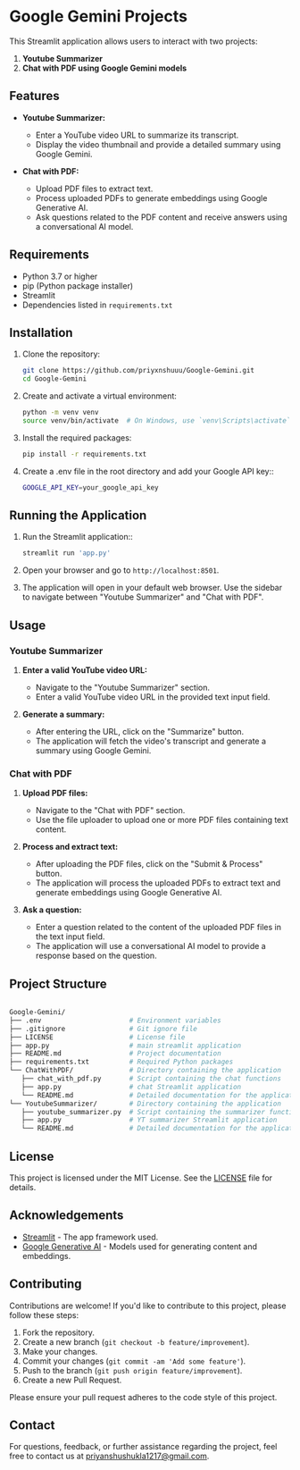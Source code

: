 # Google Gemini Projects

This Streamlit application allows users to interact with two projects:

1. **Youtube Summarizer**
2. **Chat with PDF using Google Gemini models**


## Features

- **Youtube Summarizer:**
  - Enter a YouTube video URL to summarize its transcript.
  - Display the video thumbnail and provide a detailed summary using Google Gemini.

- **Chat with PDF:**
  - Upload PDF files to extract text.
  - Process uploaded PDFs to generate embeddings using Google Generative AI.
  - Ask questions related to the PDF content and receive answers using a conversational AI model.

## Requirements

- Python 3.7 or higher
- pip (Python package installer)
- Streamlit
- Dependencies listed in `requirements.txt`

## Installation

1. Clone the repository:
   ```bash
   git clone https://github.com/priyxnshuuu/Google-Gemini.git
   cd Google-Gemini

2. Create and activate a virtual environment:
   ```bash
   python -m venv venv
   source venv/bin/activate  # On Windows, use `venv\Scripts\activate`

3. Install the required packages:
   ```bash
   pip install -r requirements.txt

4. Create a .env file in the root directory and add your Google API key::
   ```bash
   GOOGLE_API_KEY=your_google_api_key

## Running the Application

1. Run the Streamlit application::
   ```bash
   streamlit run 'app.py'

2. Open your browser and go to `http://localhost:8501`.

3. The application will open in your default web browser. Use the sidebar to navigate between "Youtube Summarizer" and "Chat with PDF".

## Usage

### Youtube Summarizer

1. **Enter a valid YouTube video URL:**
   - Navigate to the "Youtube Summarizer" section.
   - Enter a valid YouTube video URL in the provided text input field.

2. **Generate a summary:**
   - After entering the URL, click on the "Summarize" button.
   - The application will fetch the video's transcript and generate a summary using Google Gemini.

### Chat with PDF

1. **Upload PDF files:**
   - Navigate to the "Chat with PDF" section.
   - Use the file uploader to upload one or more PDF files containing text content.

2. **Process and extract text:**
   - After uploading the PDF files, click on the "Submit & Process" button.
   - The application will process the uploaded PDFs to extract text and generate embeddings using Google Generative AI.

3. **Ask a question:**
   - Enter a question related to the content of the uploaded PDF files in the text input field.
   - The application will use a conversational AI model to provide a response based on the question.



## Project Structure

   ```bash

   Google-Gemini/
   ├── .env                      # Environment variables
   ├── .gitignore                # Git ignore file
   ├── LICENSE                   # License file
   ├── app.py                    # main streamlit application
   ├── README.md                 # Project documentation
   ├── requirements.txt          # Required Python packages
   └── ChatWithPDF/              # Directory containing the application
      ├── chat_with_pdf.py       # Script containing the chat functions
      ├── app.py                 # chat Streamlit application
      └── README.md              # Detailed documentation for the application
   └── YoutubeSummarizer/        # Directory containing the application
      ├── youtube_summarizer.py  # Script containing the summarizer functions
      ├── app.py                 # YT summarizer Streamlit application
      └── README.md              # Detailed documentation for the application
```
## License

This project is licensed under the MIT License. See the [LICENSE](LICENSE) file for details.

## Acknowledgements

- [Streamlit](https://streamlit.io/) - The app framework used.
- [Google Generative AI](https://ai.google/discover/generativeai/) - Models used for generating content and embeddings.

## Contributing

Contributions are welcome! If you'd like to contribute to this project, please follow these steps:

1. Fork the repository.
2. Create a new branch (`git checkout -b feature/improvement`).
3. Make your changes.
4. Commit your changes (`git commit -am 'Add some feature'`).
5. Push to the branch (`git push origin feature/improvement`).
6. Create a new Pull Request.

Please ensure your pull request adheres to the code style of this project.

## Contact

For questions, feedback, or further assistance regarding the project, feel free to contact us at [priyanshushukla1217@gmail.com](mailto:priyanshushukla1217@gmail.com).
